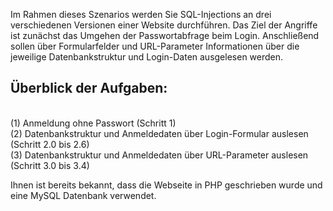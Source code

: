 Im Rahmen dieses Szenarios werden Sie SQL-Injections an drei verschiedenen Versionen einer Website durchführen.
Das Ziel der Angriffe ist zunächst das Umgehen der Passwortabfrage beim Login. 
Anschließend sollen über Formularfelder und URL-Parameter Informationen über die jeweilige Datenbankstruktur
und Login-Daten ausgelesen werden.

<h2>Überblick der Aufgaben:</h2>
<br>
(1) Anmeldung ohne Passwort (Schritt 1)
<br>
(2) Datenbankstruktur und Anmeldedaten über Login-Formular auslesen (Schritt 2.0 bis 2.6)
<br>
(3) Datenbankstruktur und Anmeldedaten über URL-Parameter auslesen (Schritt 3.0 bis 3.4)

Ihnen ist bereits bekannt, dass die Webseite in PHP geschrieben wurde und eine MySQL Datenbank verwendet.